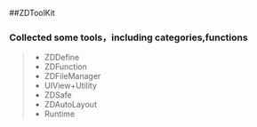 ##ZDToolKit
### Collected some tools，including categories,functions

>* ZDDefine
>* ZDFunction
>* ZDFileManager
>* UIView+Utility
>* ZDSafe
>* ZDAutoLayout    
>* Runtime


